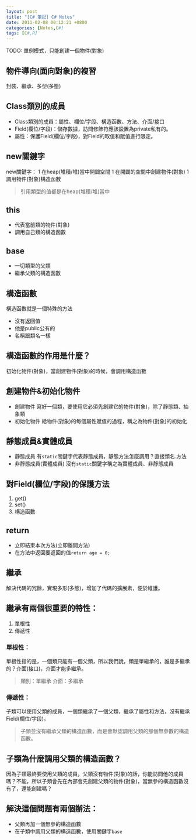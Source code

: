 ```yaml
---
layout: post
title: "[C# 筆記] C# Notes"
date: 2011-02-08 00:12:21 +0800
categories: [Notes,C#]
tags: [C#,R]
---
```


TODO: 單例模式，只能創建一個物件(對象)

## 物件導向(面向對象)的複習
封裝、繼承、多型(多態)

## Class類別的成員
- Class類別的成員：屬性、欄位/字段、構造函數、方法、介面/接口
- Field(欄位/字段)：儲存數據，訪問修飾符應該設置為private私有的。
- 屬性：保護Field(欄位/字段)，對Field的取值和賦值進行限定。

## new關鍵字
new關鍵字：
1 在heap(堆積/堆)當中開闢空間
1 在開闢的空間中創建物件(對象)
1 調用物件(對象)構造函數
>引用類型的值都是在heap(堆積/堆)當中

## this
- 代表當前類的物件(對象)
- 調用自己類的構造函數

## base
- 一切類型的父類
- 繼承父類的構造函數

## 構造函數
構造函數就是一個特殊的方法
- 沒有返回值
- 他是public公有的
- 名稱跟類名一樣

## 構造函數的作用是什麼？
初始化物件(對象)，當創建物件(對象)的時候，會調用構造函數

## 創建物件&初始化物件
- 創建物件
寫好一個類，要使用它必須先創建它的物件(對象)，除了靜態類、抽象類
- 初始化物件
給物件(對象)的每個屬性賦值的過程，稱之為物件(對象)的初始化

## 靜態成員&實體成員
- 靜態成員
有`static`關鍵字代表靜態成員，靜態方法怎麼調用？直接類名.方法
- 非靜態成員(實體成員)
沒有`static`關鍵字稱之為實體成員、非靜態成員

## 對Field(欄位/字段)的保護方法
1. get()
2. set()
3. 構造函數

## return
- 立即結束本次方法(立即離開方法)
- 在方法中返回要返回的值`return age = 0;`

## 繼承
解決代碼的冗餘，實現多形(多態)，增加了代碼的擴展素，便於維護。

## 繼承有兩個很重要的特性：
1. 單根性
1. 傳遞性
  
### 單根性：
單根性指的是，一個類只能有一個父類，所以我們說，類是單繼承的，誰是多繼承的？介面(接口)，介面才能多繼承。
> 類別：單繼承
> 介面：多繼承

### 傳遞性：
子類可以使用父類的成員，一個類繼承了一個父類，繼承了屬性和方法，沒有繼承Field(欄位/字段)。
> 子類並沒有繼承父類的構造函數，而是會默認調用父類的那個無參數的構造函數。

## 子類為什麼調用父類的構造函數？
因為子類最終要使用父類的成員，父類沒有物件(對象)的話，你能訪問他的成員嗎？不能，所以子類會先在內部會先創建父類的物件(對象)，當無參的構造函數沒有了，還能創建嗎？

## 解決這個問題有兩個辦法：
- 父類再加一個無參的構造函數
- 在子類中調用父類的構造函數，使用關鍵字`base`


